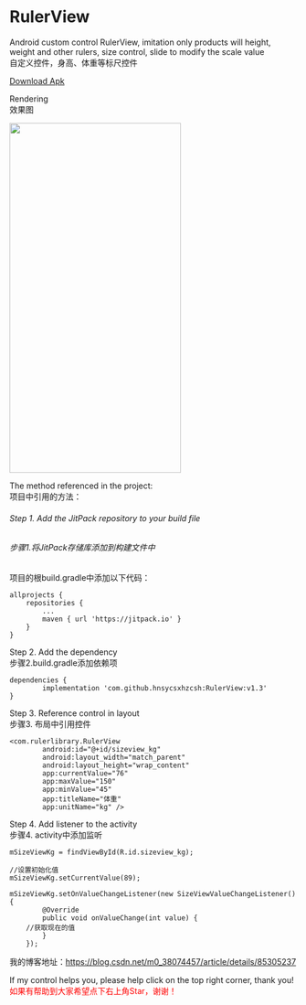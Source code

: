# RulerView
Android custom control RulerView, imitation only products will height, weight and other rulers, size control, slide to modify the scale value</br>
自定义控件，身高、体重等标尺控件

<a href="https://github.com/hnsycsxhzcsh/RulerView/blob/master/myres/rulerview.apk">Download Apk</a>

Rendering</br>
效果图

<img src="https://github.com/hnsycsxhzcsh/RulerView/blob/master/myres/rulerview.gif" width="300" height="612">

The method referenced in the project:</br>
项目中引用的方法：

###### Step 1. Add the JitPack repository to your build file </br>
###### 步骤1.将JitPack存储库添加到构建文件中</br>
项目的根build.gradle中添加以下代码：

	allprojects {
		repositories {
			...
			maven { url 'https://jitpack.io' }
		}
	}

Step 2. Add the dependency</br>
步骤2.build.gradle添加依赖项

	dependencies {
	        implementation 'com.github.hnsycsxhzcsh:RulerView:v1.3'
	}

Step 3. Reference control in layout</br>
步骤3. 布局中引用控件

  	<com.rulerlibrary.RulerView
        	android:id="@+id/sizeview_kg"
        	android:layout_width="match_parent"
        	android:layout_height="wrap_content"
        	app:currentValue="76"
        	app:maxValue="150"
        	app:minValue="45"
        	app:titleName="体重"
        	app:unitName="kg" />
		
Step 4. Add listener to the activity</br>
步骤4. activity中添加监听
  
  	mSizeViewKg = findViewById(R.id.sizeview_kg);
	
	//设置初始化值
	mSizeViewKg.setCurrentValue(89);

	mSizeViewKg.setOnValueChangeListener(new SizeViewValueChangeListener() {
            @Override
            public void onValueChange(int value) {
		//获取现在的值
            }
        });
	
我的博客地址：https://blog.csdn.net/m0_38074457/article/details/85305237

If my control helps you, please help click on the top right corner, thank you!</br>
<font color="#FF0000">如果有帮助到大家希望点下右上角Star，谢谢！</font>



